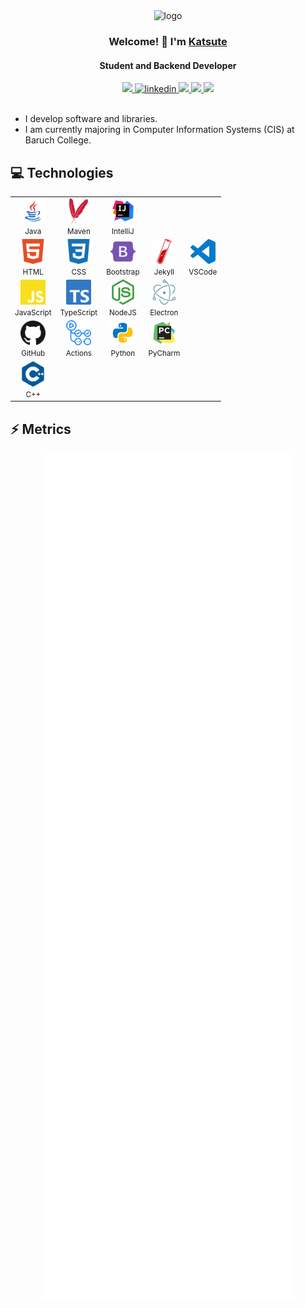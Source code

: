 <div align="center">
    <img alt="logo" width="125" src="https://avatars.githubusercontent.com/u/58778985?v=4">
    <h3>Welcome! 👋 I'm <a href="https://github.com/Katsute">Katsute</a></h3>
    <h4>Student and Backend Developer</h4>
</div>

<div align="center">
    <a href="https://katsute.dev/">
        <img src="https://img.shields.io/static/v1?label=&message=Website&style=flat-square&logo=Google-Chrome&color=4285F4&logoColor=white">
    </a>
    <a href="https://www.linkedin.com/in/keith-chiu">
        <img alt="linkedin" src="https://img.shields.io/static/v1?label=&message=LinkedIn&style=flat-square&logo=LinkedIn&color=0A66C2&logoColor=white">
    </a>
    <a href="https://github.com/KatsuteDev">
        <img src="https://img.shields.io/static/v1?label=&message=Organization&style=flat-square&logo=GitHub&color=181717&logoColor=white">
    </a>
    <a href="https://paypal.me/katsutedev">
        <img src="https://img.shields.io/static/v1?label=&message=PayPal&style=flat-square&logo=paypal&color=00457C&logoColor=black">
    </a>
    <a href="https://patreon.com/Katsute">
        <img src="https://img.shields.io/static/v1?label=&message=Patreon&style=flat-square&logo=Patreon&color=FF424D&logoColor=black">
    </a>
</div>

<br>

 - I develop software and libraries.
 - I am currently majoring in Computer Information Systems (CIS) at Baruch College.

## 💻 Technologies

<table>
    <tr>
        <td align="center">
            <img width="40" src="https://raw.githubusercontent.com/Katsute/Katsute/main/icons/java.svg">
            <br>
            <small>Java</small>
        </td>
        <td align="center">
            <img width="40" src="https://raw.githubusercontent.com/Katsute/Katsute/main/icons/apachemaven.svg">
            <br>
            <small>Maven</small>
        </td>
        <td align="center">
            <img width="40" src="https://raw.githubusercontent.com/Katsute/Katsute/main/icons/intellijidea.svg">
            <br>
            <small>IntelliJ</small>
        </td>
        <td></td>
        <td></td>
    </td>
    <tr>
        <td align="center">
            <img width="40" src="https://raw.githubusercontent.com/Katsute/Katsute/main/icons/html5.svg">
            <br>
            <small>HTML</small>
        </td>
        <td align="center">
            <img width="40" src="https://raw.githubusercontent.com/Katsute/Katsute/main/icons/css3.svg">
            <br>
            <small>CSS</small>
        </td>
        <td align="center">
            <img width="40" src="https://raw.githubusercontent.com/Katsute/Katsute/main/icons/bootstrap.svg">
            <br>
            <small>Bootstrap</small>
        </td>
        <td align="center">
            <img width="40" src="https://raw.githubusercontent.com/Katsute/Katsute/main/icons/jekyll.svg">
            <br>
            <small>Jekyll</small>
        </td>
        <td align="center">
            <img width="40" src="https://raw.githubusercontent.com/Katsute/Katsute/main/icons/visualstudiocode.svg">
            <br>
            <small>VSCode</small>
        </td>
    </tr>
    <tr>
        <td align="center">
            <img width="40" src="https://raw.githubusercontent.com/Katsute/Katsute/main/icons/javascript.svg">
            <br>
            <small>JavaScript</small>
        </td>
        <td align="center">
            <img width="40" src="https://raw.githubusercontent.com/Katsute/Katsute/main/icons/typescript.svg">
            <br>
            <small>TypeScript</small>
        </td>
        <td align="center">
            <img width="40" src="https://raw.githubusercontent.com/Katsute/Katsute/main/icons/nodejs.svg">
            <br>
            <small>NodeJS</small>
        </td>
        <td align="center">
            <img width="40" src="https://raw.githubusercontent.com/Katsute/Katsute/main/icons/electron.svg">
            <br>
            <small>Electron</small>
        </td>
        <td></td>
    </tr>
    <tr>
        <td align="center">
            <img width="40" src="https://raw.githubusercontent.com/Katsute/Katsute/main/icons/github.svg">
            <br>
            <small>GitHub</small>
        </td>
        <td align="center">
            <img width="40" src="https://raw.githubusercontent.com/Katsute/Katsute/main/icons/githubactions.svg">
            <br>
            <small>Actions</small>
        </td>
        <td align="center">
            <img width="40" src="https://raw.githubusercontent.com/Katsute/Katsute/main/icons/python.svg">
            <br>
            <small>Python</small>
        </td>
        <td align="center">
            <img width="40" src="https://raw.githubusercontent.com/Katsute/Katsute/main/icons/pycharm.svg">
            <br>
            <small>PyCharm</small>
        </td>
        <td></td>
    </tr>
    <tr>
        <td align="center">
            <img width="40" src="https://raw.githubusercontent.com/Katsute/Katsute/main/icons/cplusplus.svg">
            <br>
            <small>C++</small>
        </td>
        <td></td>
        <td></td>
        <td></td>
        <td></td>
    </tr>
</table>

## ⚡ Metrics

<div align="center">
    <img align="top" alt="user" width="400" src="https://raw.githubusercontent.com/Katsute/Katsute/main/metrics/user.svg">
    <img align="top" alt="organization" width="400" src="https://raw.githubusercontent.com/Katsute/Katsute/main/metrics/organization.svg">
</div>
<div align="center">
    <img align="top" alt="issues" width="400" src="https://raw.githubusercontent.com/Katsute/Katsute/main/metrics/issues.svg">
    <img align="top" alt="issues-organization" width="400" src="https://raw.githubusercontent.com/Katsute/Katsute/main/metrics/issues-organization.svg">
</div>
<div align="center">
    <img align="top" alt="habits" width="400" src="https://raw.githubusercontent.com/Katsute/Katsute/main/metrics/habits.svg">
    <img align="top" alt="languages" width="400" src="https://raw.githubusercontent.com/Katsute/Katsute/main/metrics/languages.svg">
</div>
